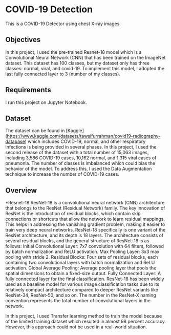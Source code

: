 # COVID-19 Detection 
This is a COVID-19 Detector using chest X-ray images.

## Objectives
In this project, I used the pre-trained Resnet-18 model which is a Convolutional Neural Network (CNN) that has been trained on the ImageNet dataset. This dataset has 100 classes, but my dataset only has three classes: normal, viral, and covid-19. To implement this model, I adopted the last fully connected layer to 3 (number of my classes). 

## Requirements
I run this project on Jupyter Notebook.

## Dataset

The dataset can be found in [Kaggle] (https://www.kaggle.com/datasets/tawsifurrahman/covid19-radiography-database) which includes COVID-19, normal, and other respiratory infections is being provided in several phases. In this project, I used the second release of the dataset with a total number of 15,063 images, including 3,586 COVID-19 cases, 10,162 normal, and 1,315 viral cases of pneumonia. The number of classes is imbalanced which could bias the behavior of the model. To address this, I used the Data Augmentation technique to increase the number of COVID-19 cases. 


## Overview

*Resnet-18
ResNet-18 is a convolutional neural network (CNN) architecture that belongs to the ResNet (Residual Network) family. The key innovation of ResNet is the introduction of residual blocks, which contain skip connections or shortcuts that allow the network to learn residual mappings. This helps in addressing the vanishing gradient problem, making it easier to train very deep neural networks. 
ResNet-18 specifically is one variant of the ResNet architecture, and its depth is 18 layers. The architecture consists of several residual blocks, and the general structure of ResNet-18 is as follows:
Initial Convolutional Layer: 7x7 convolution with 64 filters, followed by batch normalization and ReLU activation.
Max Pooling Layer: 3x3 max pooling with stride 2.
Residual Blocks: Four sets of residual blocks, each containing two convolutional layers with batch normalization and ReLU activation.
Global Average Pooling: Average pooling layer that pools the spatial dimensions to obtain a fixed-size output.
Fully Connected Layer: A fully connected layer for the final classification.
ResNet-18 has been widely used as a baseline model for various image classification tasks due to its relatively compact architecture compared to deeper ResNet variants like ResNet-34, ResNet-50, and so on. The number in the ResNet-X naming convention represents the total number of convolutional layers in the network.

 

In this project, I used Transfer learning method to train the model because of the limited training dataset which resulted in almost 98 percent accuracy. However, this approach could not be used in a real-world situation.

